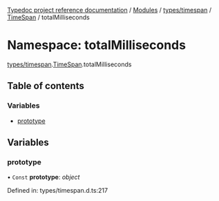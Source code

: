 [Typedoc project reference documentation](../README.md) / [Modules](../modules.md) / [types/timespan](types_timespan.md) / [TimeSpan](types_timespan.timespan.md) / totalMilliseconds

# Namespace: totalMilliseconds

[types/timespan](types_timespan.md).[TimeSpan](types_timespan.timespan.md).totalMilliseconds

## Table of contents

### Variables

- [prototype](types_timespan.timespan.totalmilliseconds.md#prototype)

## Variables

### prototype

• `Const` **prototype**: *object*

Defined in: types/timespan.d.ts:217
